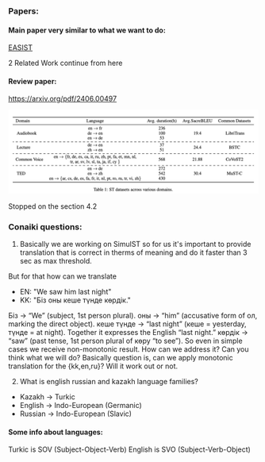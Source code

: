 ### Papers:

#### Main paper very similar to what we want to do:

[EASIST](https://arxiv.org/pdf/2504.11809)

2 Related Work continue from here

#### Review paper:
https://arxiv.org/pdf/2406.00497

![datasets](assets/datasets_simulST.jpg)

Stopped on the section 4.2


###



### Conaiki questions:

1. Basically we are working on SimulST so for us it's important to provide translation that is correct in therms of meaning and do it faster than 3 sec as max threshold. 

But for that how can we translate
 - EN: "We saw him last night" 
 - KK: "Біз оны кеше түнде көрдік." 
 
 Біз → “We” (subject, 1st person plural). оны → “him” (accusative form of ол, marking the direct object). кеше түнде → “last night” (кеше = yesterday, түнде = at night). Together it expresses the English “last night.” көрдік → “saw” (past tense, 1st person plural of көру “to see”). So even in simple cases we receive non-monotonic result. How can we address it? Can you think what we will do? Basically question is, can we apply monotonic translation for the {kk,en,ru}? Will it work out or not.


2. What is english russian and kazakh language families? 
* Kazakh -> Turkic
* English -> Indo-European (Germanic)
* Russian -> Indo-European (Slavic)

#### Some info about languages:
Turkic is SOV (Subject-Object-Verb)
English is SVO (Subject-Verb-Object)